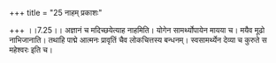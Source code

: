 +++
title = "25 नाहम् प्रकाशः"

+++
।।7.25।। अज्ञानं च मदिच्छयेत्याह नाहमिति। योगेन सामर्थ्योपायेन मायया च।
मयैव मूढो नाभिजानाति। तथाहि पाद्मे आत्मनः प्रावृतिं चैव लोकचित्तस्य
बन्धनम्। स्वसामर्थ्येन देव्या च कुरुते स महेश्वरः इति च।
